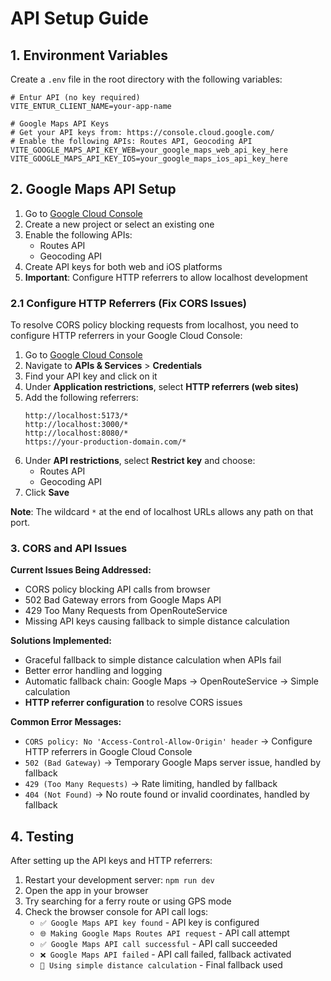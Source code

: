 # API Setup Guide

## 1. Environment Variables

Create a `.env` file in the root directory with the following variables:

```env
# Entur API (no key required)
VITE_ENTUR_CLIENT_NAME=your-app-name

# Google Maps API Keys
# Get your API keys from: https://console.cloud.google.com/
# Enable the following APIs: Routes API, Geocoding API
VITE_GOOGLE_MAPS_API_KEY_WEB=your_google_maps_web_api_key_here
VITE_GOOGLE_MAPS_API_KEY_IOS=your_google_maps_ios_api_key_here
```

## 2. Google Maps API Setup

1. Go to [Google Cloud Console](https://console.cloud.google.com/)
2. Create a new project or select an existing one
3. Enable the following APIs:
   - Routes API
   - Geocoding API
4. Create API keys for both web and iOS platforms
5. **Important**: Configure HTTP referrers to allow localhost development

### 2.1 Configure HTTP Referrers (Fix CORS Issues)

To resolve CORS policy blocking requests from localhost, you need to configure HTTP referrers in your Google Cloud Console:

1. Go to [Google Cloud Console](https://console.cloud.google.com/)
2. Navigate to **APIs & Services** > **Credentials**
3. Find your API key and click on it
4. Under **Application restrictions**, select **HTTP referrers (web sites)**
5. Add the following referrers:
   ```
   http://localhost:5173/*
   http://localhost:3000/*
   http://localhost:8080/*
   https://your-production-domain.com/*
   ```
6. Under **API restrictions**, select **Restrict key** and choose:
   - Routes API
   - Geocoding API
7. Click **Save**

**Note**: The wildcard `*` at the end of localhost URLs allows any path on that port.

### 3. CORS and API Issues

**Current Issues Being Addressed:**
- CORS policy blocking API calls from browser
- 502 Bad Gateway errors from Google Maps API
- 429 Too Many Requests from OpenRouteService
- Missing API keys causing fallback to simple distance calculation

**Solutions Implemented:**
- Graceful fallback to simple distance calculation when APIs fail
- Better error handling and logging
- Automatic fallback chain: Google Maps → OpenRouteService → Simple calculation
- **HTTP referrer configuration** to resolve CORS issues

**Common Error Messages:**
- `CORS policy: No 'Access-Control-Allow-Origin' header` → Configure HTTP referrers in Google Cloud Console
- `502 (Bad Gateway)` → Temporary Google Maps server issue, handled by fallback
- `429 (Too Many Requests)` → Rate limiting, handled by fallback
- `404 (Not Found)` → No route found or invalid coordinates, handled by fallback

## 4. Testing

After setting up the API keys and HTTP referrers:

1. Restart your development server: `npm run dev`
2. Open the app in your browser
3. Try searching for a ferry route or using GPS mode
4. Check the browser console for API call logs:
   - `✅ Google Maps API key found` - API key is configured
   - `🌐 Making Google Maps Routes API request` - API call attempt
   - `✅ Google Maps API call successful` - API call succeeded
   - `❌ Google Maps API failed` - API call failed, fallback activated
   - `📏 Using simple distance calculation` - Final fallback used 
